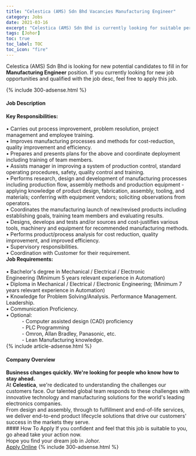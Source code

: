 ```yaml
---
title: "Celestica (AMS) Sdn Bhd Vacancies Manufacturing Engineer" 
category: Jobs 
date: 2021-03-16 
excerpt: "Celestica (AMS) Sdn Bhd is currently looking for suitable person to fill in the Manufacturing Engineer which based in Johor" 
tags: [Johor] 
toc: true 
toc_label: TOC 
toc_icon: "fire" 
--- 
```


<p>Celestica (AMS) Sdn Bhd is looking for new potential candidates to fill in for <b>Manufacturing Engineer</b> position. If you currently looking for new job opportunities and qualified with the job desc, feel free to apply this job.
</p>{% include 300-adsense.html %} 
<div><div><h4>Job Description</h4></div><div><div><span><div><div><div><strong>Key Responsibilities:</strong></div><div><br>&#8226; Carries out process improvement, problem resolution, project management and employee training.<br>&#8226; Improves manufacturing processes and methods for cost-reduction, quality improvement and efficiency.<br>&#8226; Prepares and presents plans for the above and coordinate deployment including training of team members.<br>&#8226; Assists manager in improving a system of production control, standard operating procedures, safety, quality control and training.<br>&#8226; Performs research, design and development of manufacturing processes including production flow, assembly methods and production equipment - applying knowledge of product design, fabrication, assembly, tooling, and materials; conferring with equipment vendors; soliciting observations from operators.<br>&#8226; Coordinates the manufacturing launch of new/revised products including establishing goals, training team members and evaluating results.<br>&#8226; Designs, develops and tests and/or sources and cost-justifies various tools, machinery and equipment for recommended manufacturing methods.<br>&#8226; Performs product/process analysis for cost reduction, quality improvement, and improved efficiency.<br>&#8226; Supervisory responsibilities.<br>&#8226; Coordination with Customer for their requirement.</div><div><strong>Job Requirements:</strong></div><div><br>&#8226; Bachelor's degree in Mechanical / Electrical / Electronic Engineering&#160;(Minimum 5 years relevant experience in Automation)</div><div>&#8226; Diploma in Mechanical / Electrical / Electronic Engineering; (Minimum 7 years relevant experience in Automation)<br>&#8226; Knowledge for Problem Solving/Analysis. Performance Management. Leadership.<br>&#8226; Communication Proficiency.<br>&#8226; Optional:<br>&#160;&#160;&#160;&#160;&#160;&#160;&#160;&#160;&#160;&#160; - Computer assisted design (CAD) proficiency<br>&#160;&#160;&#160;&#160;&#160;&#160;&#160;&#160;&#160;&#160; - PLC Programming</div><div>&#160; &#160; &#160; &#160; &#160; &#160;- Omron, Allan Bradley, Panasonic, etc.<br>&#160; &#160; &#160; &#160; &#160; &#160;- Lean Manufacturing knowledge.</div></div></div></span></div></div></div> 
{% include article-adsense.html %} 
<div><div><h4>Company Overview</h4></div><div><div><span><div><div>
<strong>Business changes quickly. We're looking for people who know how to stay ahead.</strong></div>
<div>
	At <strong>Celestica</strong>, we're dedicated to understanding the challenges our customers face. Our talented global team responds to these challenges with innovative technology and manufacturing solutions for the world's leading electronics companies.</div>
<div>
	From design and assembly, through to fulfillment and end-of-life services, we deliver end-to-end product lifecycle solutions that drive our customers' success in the markets they serve.</div></div></span></div></div></div> 
#### How To Apply 
If you confident and feel that this job is suitable to you, go ahead take your action now. <br/> 
Hope you find your dream job in Johor. <br/> 
<a href="https://www.jobstreet.com.my/en/job/manufacturing-engineer-4508439?jobId=jobstreet-my-job-4508439&" class="btn btn--info" target="_blank" rel="nofollow noopenner">Apply Online</a> 
{% include 300-adsense.html %} 